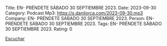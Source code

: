 Title: EN- PRÉNDETE SÁBADO 30 SEPTIEMBRE 2023.
Date: 2023-09-30
Category: Podcast
Mp3: https://s.danilorca.com/2023-09-30.mp3
Company: EN- PRÉNDETE SÁBADO 30 SEPTIEMBRE 2023.
Person: EN- PRÉNDETE SÁBADO 30 SEPTIEMBRE 2023.
Tags: EN- PRÉNDETE SÁBADO 30 SEPTIEMBRE 2023.
Rating: 0

<a href="https://s.danilorca.com/2023-09-30.mp3" type="audio/mpeg">
Escuchar
</a>

